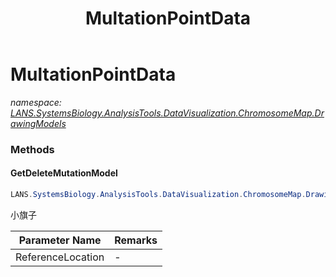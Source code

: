 ﻿---
title: MultationPointData
---

# MultationPointData
_namespace: [LANS.SystemsBiology.AnalysisTools.DataVisualization.ChromosomeMap.DrawingModels](N-LANS.SystemsBiology.AnalysisTools.DataVisualization.ChromosomeMap.DrawingModels.html)_



### Methods

#### GetDeleteMutationModel
```csharp
LANS.SystemsBiology.AnalysisTools.DataVisualization.ChromosomeMap.DrawingModels.MultationPointData.GetDeleteMutationModel(System.Drawing.Point,System.Int32,System.Int32,System.Int32)
```
小旗子

|Parameter Name|Remarks|
|--------------|-------|
|ReferenceLocation|-|





